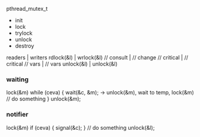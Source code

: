 pthread_mutex_t
- init
- lock
- trylock
- unlock
- destroy


readers     | writers
rdlock(&l)  | wrlock(&l)
// consult  | // change
// critical | // critical
// vars     | // vars
unlock(&l)  | unlock(&l)


###  waiting

lock(&m)
while (ceva) {
    wait(&c, &m); -> unlock(&m), wait to temp, lock(&m)
    // do something
}
unlock(&m);

### notifier

lock(&m)
if (ceva) {
    signal(&c);
}
// do something
unlock(&l);

